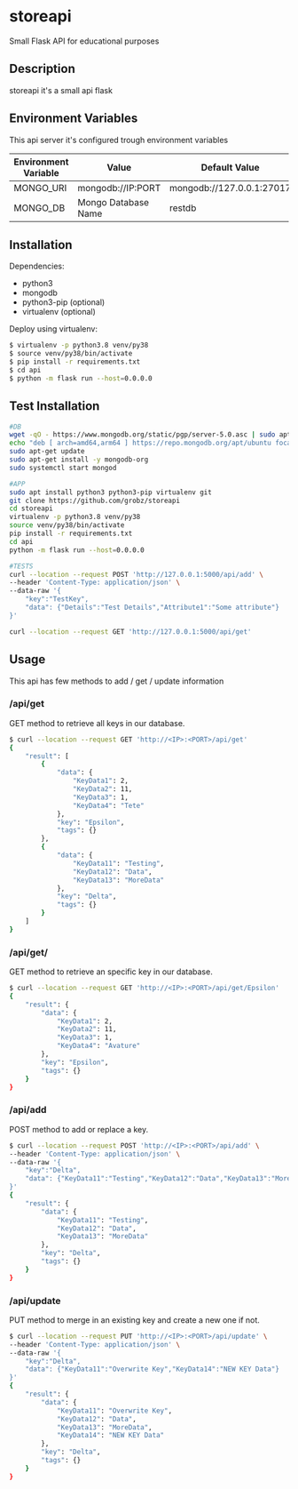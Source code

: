 # storeapi

Small Flask API for educational purposes

## Description
storeapi it's a small api flask

## Environment Variables
This api server it's configured trough environment variables

| Environment Variable | Value               | Default Value             |
|----------------------|---------------------|---------------------------|
| MONGO_URI            | mongodb://IP:PORT   | mongodb://127.0.0.1:27017 |
| MONGO_DB             | Mongo Database Name | restdb                    |

## Installation
Dependencies:
* python3
* mongodb
* python3-pip (optional)
* virtualenv (optional)

Deploy using virtualenv:
```bash
$ virtualenv -p python3.8 venv/py38
$ source venv/py38/bin/activate
$ pip install -r requirements.txt
$ cd api
$ python -m flask run --host=0.0.0.0
```

## Test Installation
```bash
#DB
wget -qO - https://www.mongodb.org/static/pgp/server-5.0.asc | sudo apt-key add -
echo "deb [ arch=amd64,arm64 ] https://repo.mongodb.org/apt/ubuntu focal/mongodb-org/5.0 multiverse" | sudo tee /etc/apt/sources.list.d/mongodb-org-5.0.list
sudo apt-get update
sudo apt-get install -y mongodb-org
sudo systemctl start mongod

#APP
sudo apt install python3 python3-pip virtualenv git
git clone https://github.com/grobz/storeapi
cd storeapi
virtualenv -p python3.8 venv/py38
source venv/py38/bin/activate
pip install -r requirements.txt
cd api
python -m flask run --host=0.0.0.0

#TESTS
curl --location --request POST 'http://127.0.0.1:5000/api/add' \
--header 'Content-Type: application/json' \
--data-raw '{
    "key":"TestKey",
    "data": {"Details":"Test Details","Attribute1":"Some attribute"}
}'

curl --location --request GET 'http://127.0.0.1:5000/api/get'
```

## Usage
This api has few methods to add / get / update information

### /api/get
GET method to retrieve all keys in our database.
```bash
$ curl --location --request GET 'http://<IP>:<PORT>/api/get'
{
    "result": [
        {
            "data": {
                "KeyData1": 2,
                "KeyData2": 11,
                "KeyData3": 1,
                "KeyData4": "Tete"
            },
            "key": "Epsilon",
            "tags": {}
        },
        {
            "data": {
                "KeyData11": "Testing",
                "KeyData12": "Data",
                "KeyData13": "MoreData"
            },
            "key": "Delta",
            "tags": {}
        }
    ]
}
```

### /api/get/<key>
GET method to retrieve an specific key in our database.
```bash
$ curl --location --request GET 'http://<IP>:<PORT>/api/get/Epsilon'
{
    "result": {
        "data": {
            "KeyData1": 2,
            "KeyData2": 11,
            "KeyData3": 1,
            "KeyData4": "Avature"
        },
        "key": "Epsilon",
        "tags": {}
    }
}
```

### /api/add
POST method to add or replace a key.
```bash
$ curl --location --request POST 'http://<IP>:<PORT>/api/add' \
--header 'Content-Type: application/json' \
--data-raw '{
    "key":"Delta",
    "data": {"KeyData11":"Testing","KeyData12":"Data","KeyData13":"MoreData"}
}'
{
    "result": {
        "data": {
            "KeyData11": "Testing",
            "KeyData12": "Data",
            "KeyData13": "MoreData"
        },
        "key": "Delta",
        "tags": {}
    }
}
```

### /api/update
PUT method to merge in an existing key and create a new one if not.
```bash
$ curl --location --request PUT 'http://<IP>:<PORT>/api/update' \
--header 'Content-Type: application/json' \
--data-raw '{
    "key":"Delta",
    "data": {"KeyData11":"Overwrite Key","KeyData14":"NEW KEY Data"}
}'
{
    "result": {
        "data": {
            "KeyData11": "Overwrite Key",
            "KeyData12": "Data",
            "KeyData13": "MoreData",
            "KeyData14": "NEW KEY Data"
        },
        "key": "Delta",
        "tags": {}
    }
}
```
